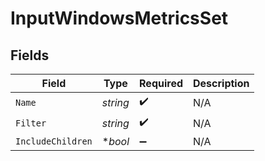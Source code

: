 # InputWindowsMetricsSet


## Fields

| Field              | Type               | Required           | Description        |
| ------------------ | ------------------ | ------------------ | ------------------ |
| `Name`             | *string*           | :heavy_check_mark: | N/A                |
| `Filter`           | *string*           | :heavy_check_mark: | N/A                |
| `IncludeChildren`  | **bool*            | :heavy_minus_sign: | N/A                |